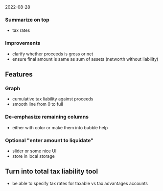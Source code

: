 2022-08-28

### Summarize on top
- tax rates


### Improvements
- clarify whether proceeds is gross or net
- ensure final amount is same as sum of assets (networth without liability)

## Features

### Graph
- cumulative tax liability against proceeds
- smooth line from 0 to full

### De-emphasize remaining columns
- either with color or make them into bubble help

### Optional "enter amount to liquidate"
- slider or some nice UI
- store in local storage


## Turn into total tax liability tool
- be able to specify tax rates for taxable vs tax advantages accounts
